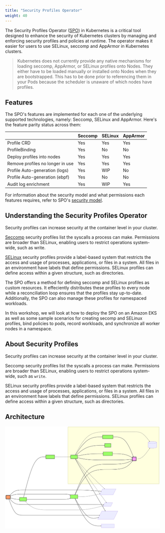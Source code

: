 ```yaml
---
title: "Security Profiles Operator"
weight: 40
---
```



The Security Profiles Operator ([SPO](https://github.com/kubernetes-sigs/security-profiles-operator/tree/main)) in Kubernetes is a critical tool designed to enhance the security of Kubernetes clusters by managing and enforcing security profiles and policies at runtime. The operator makes it easier for users to use SELinux, seccomp and AppArmor in Kubernetes clusters.

> Kubernetes does not currently provide any native mechanisms for loading seccomp, AppArmor, or SELinux profiles onto Nodes. They either have to be loaded manually or installed onto Nodes when they are bootstrapped. This has to be done prior to referencing them in your Pods because the scheduler is unaware of which nodes have profiles.

## Features

The SPO's features are implemented for each one of the underlying
supported technologies, namely: Seccomp, SELinux and AppArmor. 
Here's the feature parity status across them:

|                                  | Seccomp | SELinux | AppArmor |
|----------------------------------|---------|---------|----------|
|                      Profile CRD |   Yes   |   Yes   |    Yes   |
|                   ProfileBinding |   Yes   |   No    |    No    |
|       Deploy profiles into nodes |   Yes   |   Yes   |    Yes   |
| Remove profiles no longer in use |   Yes   |   Yes   |    Yes   |
|   Profile Auto-generation (logs) |   Yes   |   WIP   |    No    |
|   Profile Auto-generation (ebpf) |   Yes   |   No    |    No    |
|             Audit log enrichment |   Yes   |   WIP   |    Yes   |

For information about the security model and what permissions each features requires,
refer to SPO's [security model](https://github.com/kubernetes-sigs/security-profiles-operator/blob/main/security-model.md).

## Understanding the Security Profiles Operator
 
Security profiles can increase security at the container level in your cluster.

[Seccomp](https://man.archlinux.org/man/seccomp.2.en) security profiles list the syscalls a process can make. Permissions are broader than SELinux, enabling users to restrict operations system-wide, such as write.

[SELinux](https://wiki.archlinux.org/title/SELinux) security profiles provide a label-based system that restricts the access and usage of processes, applications, or files in a system. All files in an environment have labels that define permissions. SELinux profiles can define access within a given structure, such as directories.

The SPO offers a method for defining seccomp and SELinux profiles as custom resources. It effeciently distributes these profiles to every node while a reconciliation loop ensures that the profiles stay up-to-date. Additionally, the SPO can also manage these profiles for namespaced workloads. 

In this workshop, we will look at how to deploy the SPO on an Amazon EKS as well as some sample scenarios for creating secomp and SELinux profiles, bind policies to pods, record workloads, and synchronize all worker nodes in a namespace. 

## About Security Profiles ##

Security profiles can increase security at the container level in your cluster.

Seccomp security profiles list the syscalls a process can make. Permissions are broader than SELinux, enabling users to restrict operations system-wide, such as `write`.

SELinux security profiles provide a label-based system that restricts the access and usage of processes, applications, or files in a system. All files in an environment have labels that define permissions. SELinux profiles can define access within a given structure, such as directories.

## Architecture

![SPO](/static/images/pod-security/spo/spo-architecture.svg)

